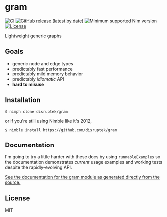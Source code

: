 # gram

[![CI](https://github.com/disruptek/gram/workflows/CI/badge.svg)](https://github.com/disruptek/gram/actions?query=workflow%3ACI)
[![GitHub release (latest by date)](https://img.shields.io/github/v/release/disruptek/gram?style=flat)](https://github.com/disruptek/gram/releases/latest)
![Minimum supported Nim version](https://img.shields.io/badge/nim-1.0.8%2B-informational?style=flat&logo=nim)
[![License](https://img.shields.io/github/license/disruptek/gram?style=flat)](#license)

Lightweight generic graphs

## Goals
- generic node and edge types
- predictably fast performance
- predictably mild memory behavior
- predictably _idiomatic_ API
- **hard to misuse**

## Installation

```
$ nimph clone disruptek/gram
```
or if you're still using Nimble like it's 2012,
```
$ nimble install https://github.com/disruptek/gram
```

## Documentation

I'm going to try a little harder with these docs by using `runnableExamples`
so the documentation demonstrates _current_ usage examples and working tests
despite the rapidly-evolving API.

[See the documentation for the gram module as generated directly from the
source.](https://disruptek.github.io/gram/gram.html)

## License
MIT
